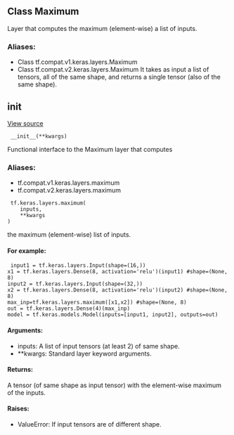 ## Class Maximum
Layer that computes the maximum (element-wise) a list of inputs.
### Aliases:
- Class tf.compat.v1.keras.layers.Maximum
- Class tf.compat.v2.keras.layers.Maximum
It takes as input a list of tensors, all of the same shape, and returns a single tensor (also of the same shape).
## __init__
[View source](https://github.com/tensorflow/tensorflow/blob/r2.0/tensorflow/python/keras/layers/merge.py#L41-L43)


```
 __init__(**kwargs)
```
Functional interface to the Maximum layer that computes
### Aliases:
- tf.compat.v1.keras.layers.maximum
- tf.compat.v2.keras.layers.maximum

```
 tf.keras.layers.maximum(
    inputs,
    **kwargs
)
```
the maximum (element-wise) list of inputs.
#### For example:

```
 input1 = tf.keras.layers.Input(shape=(16,))
x1 = tf.keras.layers.Dense(8, activation='relu')(input1) #shape=(None, 8)
input2 = tf.keras.layers.Input(shape=(32,))
x2 = tf.keras.layers.Dense(8, activation='relu')(input2) #shape=(None, 8)
max_inp=tf.keras.layers.maximum([x1,x2]) #shape=(None, 8)
out = tf.keras.layers.Dense(4)(max_inp)
model = tf.keras.models.Model(inputs=[input1, input2], outputs=out)
```
#### Arguments:
- inputs: A list of input tensors (at least 2) of same shape.
- **kwargs: Standard layer keyword arguments.
#### Returns:
A tensor (of same shape as input tensor) with the element-wise maximum of the inputs.
#### Raises:
- ValueError: If input tensors are of different shape.
